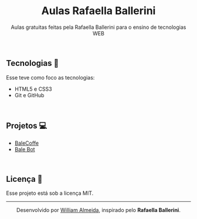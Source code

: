 #
<h1 align="center">Aulas Rafaella Ballerini</h1>

<p align="center">
 Aulas gratuitas feitas pela Rafaella Ballerini para o ensino de tecnologias WEB<br/>
</p>

<br>

## Tecnologias 🤖
Esse teve como foco as tecnologias:
- HTML5 e CSS3
- Git e GitHub

<br>

## Projetos 💻
- <a href="https://willalmeid.github.io/aulas-rafaella-ballerini/dashboard/">BaleCoffe</a>
- <a href="https://willalmeid.github.io/aulas-rafaella-ballerini/landing-page/">Bale Bot</a>

<br>

## Licença 📃
Esse projeto está sob a licença MIT.

---

<p align="center">Desenvolvido por <a href="https://www.linkedin.com/in/william-almeida-74ab22302/">William Almeida</a>, inspirado pelo <strong>Rafaella Ballerini</strong>.</p>